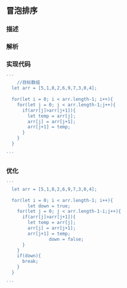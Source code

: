 ## 冒泡排序

### 描述

### 解析

### 实现代码

~~~javascript
```
	//目标数组
  let arr = [5,1,8,2,6,9,7,3,0,4];
	
  for(let i = 0; i < arr.length-1; i++){
    for(let j = 0; j < arr.length-1;j++){
      if(arr[j]>arr[j+1]){
        let temp = arr[j];
        arr[j] = arr[j+1];
        arr[j+1] = temp;
      }
    }
  }

```
~~~



### 优化

~~~javascript
```
  let arr = [5,1,8,2,6,9,7,3,0,4];
	
  for(let i = 0; i < arr.length-1; i++){
		let down = true;
    for(let j = 0; j < arr.length-1-i;j++){
      if(arr[j]>arr[j+1]){
        let temp = arr[j];
        arr[j] = arr[j+1];
        arr[j+1] = temp;
				down = false;
      }
    }
    if(down){
      break;
    }
  }

```
~~~







### 



